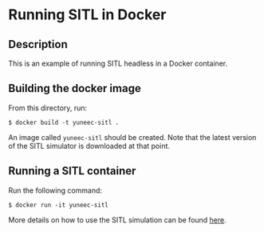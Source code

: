 # Running SITL in Docker
## Description
This is an example of running SITL headless in a Docker container.

## Building the docker image
From this directory, run:

    $ docker build -t yuneec-sitl .

An image called `yuneec-sitl` should be created. Note that the latest version of the SITL simulator is downloaded at that point.

## Running a SITL container
Run the following command:

    $ docker run -it yuneec-sitl

More details on how to use the SITL simulation can be found [here](https://github.com/YUNEEC/Yuneec-SDK-Android-Example-prerelease#run-the-simulation).
